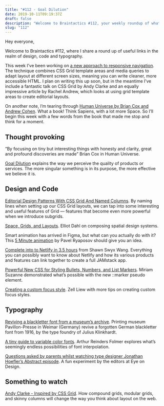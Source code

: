 ```yaml
---
title: "#112 - Goal Dilution"
date: 2019-10-11T09:19:37Z
draft: false
description: "Welcome to Braintactics #112, your weekly roundup of what’s happening in design, code and typography."
slug: "112"
---
```


Hey everyone,

Welcome to Braintactics #112, where I share a round up of useful links in the realm of design, code and typography.

This week I’ve been working on [a new approach to responsive navigation](https://codepen.io/harrycresswell/pen/ZEEGjGx). The technique combines CSS Grid template areas and media queries to adapt layout at different screen sizes, meaning you can write cleaner, more accessible HTML. I plan on writing this up soon, but in the meantime I’ve include a fantastic talk on CSS Grid by Andy Clarke and an equally impressive article by Rachel Andrew, which looks at using grid template areas to create editorial layouts.

On another note, I’m tearing through [Human Universe by Brian Cox and Andrew Cohen](https://www.goodreads.com/book/show/21083719-human-universe). What a book! Think Sapiens, with a lot more Space. So I’ll begin this week with a few words from the book that made me stop and think for a moment.

## Thought provoking

“By focusing on tiny but interesting things with honesty and clarity, great and profound discoveries are made” Brian Cox in Human Universe.

[Goal Dilution](https://thebehavioursagency.com/goal-dilution/) explains the way we perceive the quality of products or services. The more singular something is in its purpose, the more effective we believe it is.

## Design and Code

[Editorial Design Patterns With CSS Grid And Named Columns](https://www.smashingmagazine.com/2019/10/editorial-design-patterns-css-grid-subgrid-naming/). By naming lines when setting up our CSS Grid layouts, we can tap into some interesting and useful features of Grid — features that become even more powerful when we introduce subgrids.

[Space, Grids, and Layouts](https://www.designsystems.com/space-grids-and-layouts/). Elliot Dahl on composing spatial design systems.

Smart animation has arrived in Figma, but what can you actually do with it? This [5 Minute animation](https://twitter.com/ryaposoff/status/1181290545441849344?s=21) by Pavel Ryaposov should give you an idea.

[Complete into to Netlify in 3.5 hours](https://www.netlify.com/blog/2019/10/07/complete-intro-to-netlify-in-3.5-hours/) from Shawn Swyx Wang. Everything you can possibly want to know about Netlify and how its various products and features can link together to create a full JAMstack app.

[Powerful New CSS for Styling Bullets, Numbers, and List Markers](https://youtu.be/2awepiNoaZI). Miriam Suzanne demonstrated what’s possible with the new ::marker pseudo element.

[Creating a custom focus style](https://zellwk.com/blog/creating-focus-style/). Zell Liew with more tips on creating custom focus styles.

## Typography

[Reviving a blackletter font from a museum’s archive](https://typography.guru/journal/blackletter-revival/). Printing museum Pavillon-Presse in Weimar (Germany) revive a forgotten German blackletter font from 1916, by the type foundry of Julius Klinkhardt.

[A tiny guide to variable color fonts](https://www.typearture.com/howdotheywork/). Arthur Reinders Folmer explores what’s seemingly endless possibilities of font interpolation.

[Questions asked by parents whilst watching type designer Jonathan Hoefler’s Abstract episode](https://eyeondesign.aiga.org/all-the-questions-our-parents-asked-while-watching-netflixs-abstract-with-type-designer-jonathan-hoefler/). A fun experiment by the editors at Eye on Design.

## Something to watch

[Andy Clarke - Inspired by CSS Grid](https://youtu.be/eUeoLUjOUHw). How compound grids, modular grids, and skinny columns will change the way you think about layout on the web.
